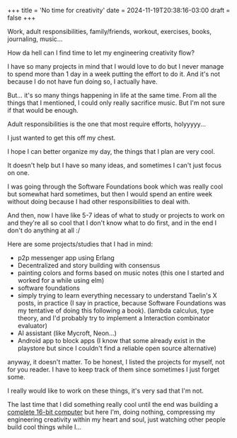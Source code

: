 +++
title = 'No time for creativity'
date = 2024-11-19T20:38:16-03:00
draft = false
+++

Work, adult responsibilities, family/friends, workout, exercises, books, journaling, music...

How da hell can I find time to let my engineering creativity flow?

I have so many projects in mind that I would love to do but I never manage to spend more than 1 day in a week
putting the effort to do it. And it's not because I do not have fun doing so, I actually have.

But... it's so many things happening in life at the same time. From all the things that I mentioned, I could only really
sacrifice music. But I'm not sure if that would be enough.

Adult responsibilities is the one that most require efforts, holyyyyy...

I just wanted to get this off my chest.

I hope I can better organize my day, the things that I plan are very cool.

It doesn't help but I have so many ideas, and sometimes I can't just focus on one.

I was going through the Software Foundations book which was really cool but somewhat hard sometimes, but then I would spend an entire week
without doing because I had other responsibilities to deal with.

And then, now I have like 5-7 ideas of what to study or projects to work on and they're all so cool that I don't know what to do first,
and in the end I don't do anything at all :/

Here are some projects/studies that I had in mind:

- p2p messenger app using Erlang
- Decentralized and story building with consensus
- painting colors and forms based on music notes (this one I started and worked for a while using elm)
- software foundations
- simply trying to learn everything necessary to understand Taelin's X posts, in practice (I say in practice,
  because Software Foundations was my tentative of doing this following a book). (lambda calculus,
  type theory, and I'd probably try to implement a Interaction combinator evaluator)
- AI assistant (like Mycroft, Neon...)
- Android app to block apps (I know that some already exist in the playstore but since I couldn't find a reliable open source alternative)

anyway, it doesn't matter. To be honest, I listed the projects for myself, not for you reader. I have to keep track of them since sometimes I just forget some.

I really would like to work on these things, it's very sad that I'm not.

The last time that I did something really cool until the end was building a [complete 16-bit computer](https://github.com/PedrobyJoao/16-bit-computer) but here I'm, doing nothing,
compressing my engineering creativity within my heart and soul, just watching other people build cool things while I...
